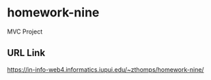 # homework-nine

MVC Project

## URL Link

https://in-info-web4.informatics.iupui.edu/~zthomps/homework-nine/
